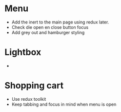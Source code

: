 # Menu

- Add the inert to the main page using redux later.
- Check die open en close button focus
- Add grey out and hamburger styling

# Lightbox

- 


# Shopping cart

- Use redux toolkit 
- Keep tabbing and focus in mind when menu is open
